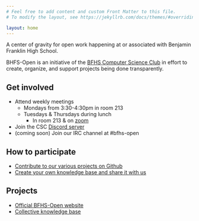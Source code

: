 ```yaml
---
# Feel free to add content and custom Front Matter to this file.
# To modify the layout, see https://jekyllrb.com/docs/themes/#overriding-theme-defaults

layout: home
---
```

A center of gravity for open work happening at or associated with Benjamin Franklin High School.

BHFS-Open is an initiative of the [BFHS Computer Science Club](/csc) in effort to create, organize, and support projects being done transparently.

## Get involved
- Attend weekly meetings
  - Mondays from 3:30-4:30pm in room 213
  - Tuesdays & Thursdays during lunch
    - In room 213 & on [zoom](https://bfhsla-org.zoom.us/j/92158323105?pwd=UUh5eFpXOVkwZmNQMExIS2hrZ2RwQT09) 
- Join the CSC [Discord server](https://discord.gg/kUd3m8HMG8)
- (coming soon) Join our IRC channel at #bfhs-open

## How to participate
- [Contribute to our various projects on Github](https://github.com/BFHS-Open)
- [Create your own knowledge base and share it with us](https://github.com/BFHS-Open/knowledge-base)


## Projects
- [Official BFHS-Open website](https://github.com/BFHS-Open/bfhs-open.github.io)
- [Collective knowledge base](https://github.com/BFHS-Open/knowledge-base)
